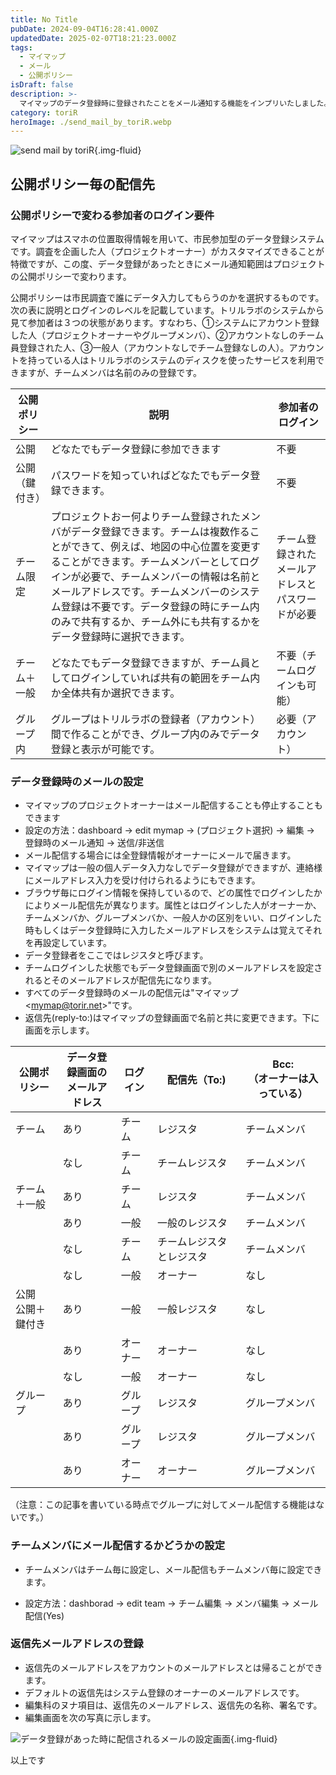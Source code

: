 ```yaml
---
title: No Title
pubDate: 2024-09-04T16:28:41.000Z
updatedDate: 2025-02-07T18:21:23.000Z
tags:
  - マイマップ
  - メール
  - 公開ポリシー
isDraft: false
description: >-
  マイマップのデータ登録時に登録されたことをメール通知する機能をインプリいたしました。マイマップを公開する、チームで使う場合などでメール配信の範囲が変わるのでそれを明確にするのがこの記事の目的です。
category: toriR
heroImage: ./send_mail_by_toriR.webp
---
```


![send mail by toriR](https://object-storage.tyo2.conoha.io/v1/nc_.../blog-astro-assets/send_mail_by_toriR.webp){.img-fluid}

## 公開ポリシー毎の配信先

### 公開ポリシーで変わる参加者のログイン要件

マイマップはスマホの位置取得情報を用いて、市民参加型のデータ登録システムです。調査を企画した人（プロジェクトオーナー）がカスタマイズできることが特徴ですが、この度、データ登録があったときにメール通知範囲はプロジェクトの公開ポリシーで変わります。

公開ポリシーは市民調査で誰にデータ入力してもらうのかを選択するものです。次の表に説明とログインのレベルを記載しています。トリルラボのシステムから見て参加者は３つの状態があります。すなわち、①システムにアカウント登録した人（プロジェクトオーナーやグループメンバ）、②アカウントなしのチーム員登録された人、③一般人（アカウントなしでチーム登録なしの人）。アカウントを持っている人はトリルラボのシステムのディスクを使ったサービスを利用できますが、チームメンバは名前のみの登録です。

| 公開ポリシー   | 説明                                                         | 参加者のログイン                                 |
| -------------- | ------------------------------------------------------------ | ------------------------------------------------ |
| 公開           | どなたでもデータ登録に参加できます                           | 不要                                             |
| 公開（鍵付き） | パスワードを知っていればどなたでもデータ登録できます。       | 不要                                             |
| チーム限定     | プロジェクトおー何よりチーム登録されたメンバがデータ登録できます。チームは複数作ることができて、例えば、地図の中心位置を変更することができます。チームメンバーとしてログインが必要で、チームメンバーの情報は名前とメールアドレスです。チームメンバーのシステム登録は不要です。データ登録の時にチーム内のみで共有するか、チーム外にも共有するかをデータ登録時に選択できます。 | チーム登録されたメールアドレスとパスワードが必要 |
| チーム＋一般   | どなたでもデータ登録できますが、チーム員としてログインしていれば共有の範囲をチーム内か全体共有か選択できます。 | 不要（チームログインも可能）                     |
| グループ内     | グループはトリルラボの登録者（アカウント）間で作ることができ、グループ内のみでデータ登録と表示が可能です。 | 必要（アカウント）                               |



### データ登録時のメールの設定

- マイマップのプロジェクトオーナーはメール配信することも停止することもできます
- 設定の方法：dashboard → edit mymap  → (プロジェクト選択) → 編集 → 登録時のメール通知 → 送信/非送信
- メール配信する場合には全登録情報がオーナーにメールで届きます。
- マイマップは一般の個人データ入力なしでデータ登録ができますが、連絡様にメールアドレス入力を受け付けられるようにもできます。
- ブラウザ毎にログイン情報を保持しているので、どの属性でログインしたかによりメール配信先が異なります。属性とはログインした人がオーナーか、チームメンバか、グループメンバか、一般人かの区別をいい、ログインした時もしくはデータ登録時に入力したメールアドレスをシステムは覚えてそれを再設定しています。
- データ登録者をここではレジスタと呼びます。
- チームログインした状態でもデータ登録画面で別のメールアドレスを設定されるとそのメールアドレスが配信先になります。
- すべてのデータ登録時のメールの配信元は"マイマップ\<mymap@torir.net\>"です。
- 返信先(reply-to:)はマイマップの登録画面で名前と共に変更できます。下に画面を示します。

| 公開ポリシー           | データ登録画面の<br />メールアドレス | ログイン | 配信先（To:)             | Bcc:<br />（オーナーは入っている） |
| ---------------------- | ------------------------------------ | -------- | ------------------------ | ---------------------------------- |
| チーム                 | あり                                 | チーム   | レジスタ                 | チームメンバ                       |
|                        | なし                                 | チーム   | チームレジスタ           | チームメンバ                       |
| チーム＋一般           | あり                                 | チーム   | レジスタ                 | チームメンバ                       |
|                        | あり                                 | 一般     | 一般のレジスタ           | チームメンバ                       |
|                        | なし                                 | チーム   | チームレジスタとレジスタ | チームメンバ                       |
|                        | なし                                 | 一般     | オーナー                 | なし                               |
| 公開<br />公開＋鍵付き | あり                                 | 一般     | 一般レジスタ             | なし                               |
|                        | あり                                 | オーナー | オーナー                 | なし                               |
|                        | なし                                 | 一般     | オーナー                 | なし                               |
| グループ               | あり                                 | グループ | レジスタ                 | グループメンバ                     |
|                        | あり                                 | グループ | レジスタ                 | グループメンバ                     |
|                        | あり                                 | オーナー | オーナー                 | グループメンバ                     |

（注意：この記事を書いている時点でグループに対してメール配信する機能はないです。）

### チームメンバにメール配信するかどうかの設定

- チームメンバはチーム毎に設定し、メール配信もチームメンバ毎に設定できます。

- 設定方法：dashborad → edit team → チーム編集 → メンバ編集 → メール配信(Yes)



### 返信先メールアドレスの登録

- 返信先のメールアドレスをアカウントのメールアドレスとは帰ることができます。
- デフォルトの返信先はシステム登録のオーナーのメールアドレスです。
- 編集科のヌナ項目は、返信先のメールアドレス、返信先の名称、署名です。
- 編集画面を次の写真に示します。





![データ登録があった時に配信されるメールの設定画面](https://object-storage.tyo2.conoha.io/v1/nc_.../blog-astro-assets/setting_mail_reply-tox1200.png){.img-fluid}


以上です

   
